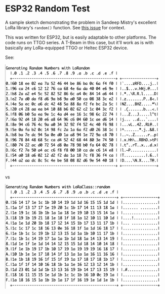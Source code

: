# ESP32 Random Test

A sample sketch demonstrating the problem in Sandeep Mistry's excellent LoRa library's `random()` function. See [this issue](https://github.com/sandeepmistry/arduino-LoRa/issues/394) for context.

This was written for ESP32, but is easily adaptable to other platforms. The code runs on TTGO series. A T-Beam in this case, but it'll work as is with basically any LoRa-equipped TTGO or Heltec ESP32 device.

See:

![Generating Random Numbers with LoRandom](LoRandom.png)

vs

![Generating Random Numbers with LoRaClass::random](SandeepRandom.png)
